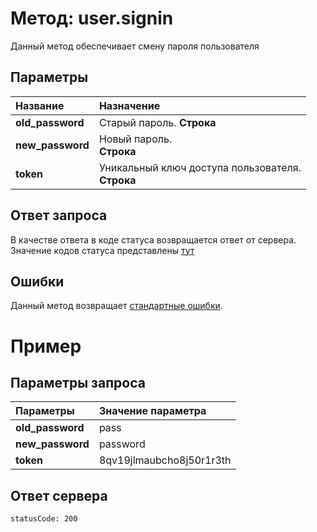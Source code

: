 # Метод: user.signin <a name="user.changePassword"/>
Данный метод обеспечивает cмену пароля пользователя

## Параметры
| Название     | Назначение     |
| :------------- | :------------- |
| **old_password**      | Старый пароль.  **Строка**
**new_password**| Новый пароль.<br>**Строка**
**token** | Уникальный ключ доступа пользователя.<br>**Строка**

## Ответ запроса
В качестве ответа в коде статуса возвращается ответ от сервера.
Значение кодов статуса представлены [тут](#statusCode)


## Ошибки
Данный метод возвращает [стандартные ошибки](#errors).<br>

# Пример

## Параметры запроса
| Параметры | Значение параметра     |
| :------------- | :------------- |
| **old_password**       | pass       |
**new_password** | password
**token** | 8qv19jlmaubcho8j50r1r3th

## Ответ сервера

```
statusCode: 200
```
